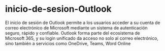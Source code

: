 # inicio-de-sesion-Outlook
El inicio de sesión de Outlook permite a los usuarios acceder a su cuenta de correo electrónico de Microsoft mediante un sistema de autenticación seguro, rápido y confiable. Outlook forma parte del ecosistema de Microsoft 365, y su login unificado da acceso no solo al correo electrónico, sino también a servicios como OneDrive, Teams, Word Online 
